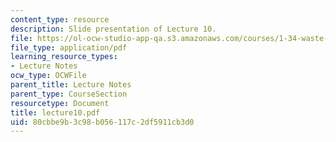 ```yaml
---
content_type: resource
description: Slide presentation of Lecture 10.
file: https://ol-ocw-studio-app-qa.s3.amazonaws.com/courses/1-34-waste-containment-and-remediation-technology-spring-2004/80cbbe9b3c98b056117c2df5911cb3d0_lecture10.pdf
file_type: application/pdf
learning_resource_types:
- Lecture Notes
ocw_type: OCWFile
parent_title: Lecture Notes
parent_type: CourseSection
resourcetype: Document
title: lecture10.pdf
uid: 80cbbe9b-3c98-b056-117c-2df5911cb3d0
---
```

